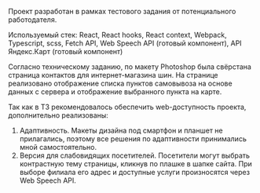 Проект разработан в рамках тестового задания от потенциального работодателя.

Используемый стек: React, React hooks, React context, Webpack, Typescript, scss, Fetch API, Web Speech API (готовый компонент), API Яндекс.Карт (готовый компонент)

Согласно техническому заданию, по макету Photoshop была свёрстана страница контактов для интернет-магазина шин. На странице реализовано отображение списка пунктов самовывоза на основе данных с сервера и отображение выбранного пункта на карте.

Так как в ТЗ рекомендовалось обеспечить web-доступность проекта, дополнительно реализованы:

1. Адаптивность. Макеты дизайна под смартфон и планшет не прилагались, поэтому все решения по адаптивности принимались мной самостоятельно.
2. Версия для слабовидящих посетителей. Посетители могут выбрать контрастную тему страницы, кликнув по плашке в шапке сайта. При выборе филиала его адрес и доступные услуги произносятся через Web Speech API.
